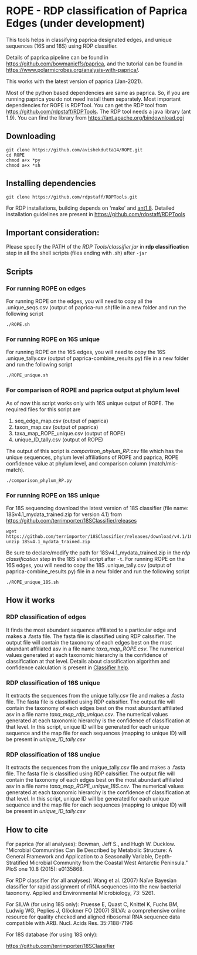 # ROPE - RDP classification of Paprica Edges (under development)

This tools helps in classifying paprica designated edges, and unique sequences (16S and 18S) using RDP classifier.

Details of paprica pipeline can be found in https://github.com/bowmanjeffs/paprica, and the tutorial can be found in https://www.polarmicrobes.org/analysis-with-paprica/.

This works with the latest version of paprica (Jan-2021).

Most of the python based dependencies are same as paprica. So, if you are running paprica you do not need install them separately. Most important dependencies for ROPE is RDPTool. You can get the RDP tool from https://github.com/rdpstaff/RDPTools. The RDP tool needs a java library (ant 1.9). You can find the library from https://ant.apache.org/bindownload.cgi

## Downloading 

```
git clone https://github.com/avishekdutta14/ROPE.git
cd ROPE
chmod a+x *py
chmod a+x *sh
```

## Installing dependencies 

```
git clone https://github.com/rdpstaff/RDPTools.git
```
For RDP installations, building depends on 'make' and [ant1.8](https://ant.apache.org/bindownload.cgi). Detailed installation guidelines are present in https://github.com/rdpstaff/RDPTools

## Important consideration:

Please specify the PATH of the *RDP Tools/classifier.jar* in **rdp classification** step in all the shell scripts (files ending with .sh) after ``` -jar ```

## Scripts

### For running ROPE on edges
For running ROPE on the edges, you will need to copy all the .unique_seqs.csv (output of paprica-run.sh)file in a new folder and run the following script
```
./ROPE.sh 
```
### For running ROPE on 16S unique
For running ROPE on the 16S edges, you will need to copy the 16S .unique_tally.csv (output of paprica-combine_results.py) file in a new folder and run the following script
```
./ROPE_unique.sh
```
### For comparison of ROPE and paprica output at phylum level 

As of now this script works only with 16S unique output of ROPE. The required files for this script are

1. seq_edge_map.csv (output of paprica)
2. taxon_map.csv (output of paprica)
3. taxa_map_ROPE_unique.csv (output of ROPE)
4. unique_ID_tally.csv (output of ROPE)

The output of this script is *comparison_phylum_RP.csv* file which has the unique sequences, phylum level affiliations of ROPE and paprica, ROPE confidence value at phylum level, and comparison column (match/mis-match).

```
./comparison_phylum_RP.py 
```


### For running ROPE on 18S unique
For 18S sequencing download the latest version of 18S classifier (file name: 18Sv4.1_mydata_trained.zip for version 4.1) from https://github.com/terrimporter/18SClassifier/releases
```
wget https://github.com/terrimporter/18SClassifier/releases/download/v4.1/18Sv4.1_mydata_trained.zip
unzip 18Sv4.1_mydata_trained.zip
```
Be sure to declare/modify the path for 18Sv4.1_mydata_trained.zip in the *rdp classification* step in the 18S shell script after ``` -t ```. 
For running ROPE on the 16S edges, you will need to copy the 18S .unique_tally.csv (output of paprica-combine_results.py) file in a new folder and run the following script
```
./ROPE_unique_18S.sh 
```
## How it works

### RDP classification of edges
It finds the most abundant sequence affiliated to a particular edge and makes a .fasta file. The fasta file is classified using RDP calssifier.  The output file will contain the taxonomy of each edges best on the most abundant affiliated asv in a file name *taxa_map_ROPE.csv*. The numerical values generated at each taxonomic hierarchy is the confidence of classification at that level. Details about classification algorithm and confidence calculation is present in [Classifier help](http://rdp.cme.msu.edu/classifier/class_help.jsp).

### RDP classification of 16S unique

It extracts the sequences from the unique tally.csv file and makes a .fasta file. The fasta file is classified using RDP calssifier.  The output file will contain the taxonomy of each edges best on the most abundant affiliated asv in a file name *taxa_map_rdp_unique.csv*. The numerical values generated at each taxonomic hierarchy is the confidence of classification at that level. In this script, unique ID will be generated for each unique sequence and the map file for each sequences (mapping to unique ID) will be present in *unique_ID_tally.csv*

### RDP classification of 18S unqiue

It extracts the sequences from the unique_tally.csv file and makes a .fasta file. The fasta file is classified using RDP calssifier.  The output file will contain the taxonomy of each edges best on the most abundant affiliated asv in a file name *taxa_map_ROPE_unique_18S.csv*. The numerical values generated at each taxonomic hierarchy is the confidence of classification at that level. In this script, unique ID will be generated for each unique sequence and the map file for each sequences (mapping to unique ID) will be present in *unique_ID_tally.csv*

## How to cite
For paprica (for all analyses):
Bowman, Jeff S., and Hugh W. Ducklow. "Microbial Communities Can Be Described by Metabolic Structure: A General Framework and Application to a Seasonally Variable, Depth-Stratified Microbial Community from the Coastal West Antarctic Peninsula." PloS one 10.8 (2015): e0135868.

For RDP classifier (for all analyses):
Wang et al. (2007) Naïve Bayesian classifier for rapid assignment of rRNA sequences into the new bacterial taxonomy. Applied and Environmental Microbiology, 73: 5261.

For SILVA (for using 18S only):
Pruesse E, Quast C, Knittel K, Fuchs BM, Ludwig WG, Peplies J, Glöckner FO (2007) SILVA: a comprehensive online resource for quality checked and aligned ribosomal RNA sequence data compatible with ARB. Nucl. Acids Res. 35:7188-7196

For 18S database (for using 18S only):

https://github.com/terrimporter/18SClassifier


